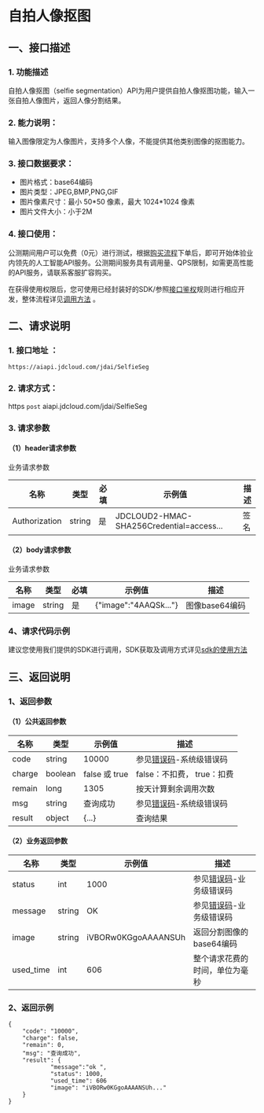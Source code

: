 # 自拍人像抠图

## 一、接口描述 
### 1. 功能描述  
自拍人像抠图（selfie segmentation）API为用户提供自拍人像抠图功能，输入一张自拍人像图片，返回人像分割结果。

### 2. 能力说明：   
输入图像限定为人像图片，支持多个人像，不能提供其他类别图像的抠图能力。

### 3. 接口数据要求：  
- 图片格式：base64编码
- 图片类型：JPEG,BMP,PNG,GIF
- 图片像素尺寸：最小 50\*50 像素，最大 1024\*1024 像素
- 图片文件大小：小于2M

### 4. 接口使用： 

公测期间用户可以免费（0元）进行测试，根据[购买流程](../Pricing/Purchase-Process.md)下单后，即可开始体验业内领先的人工智能API服务。公测期间服务具有调用量、QPS限制，如需更高性能的API服务，请联系客服扩容购买。

在获得使用权限后，您可使用已经封装好的SDK/参照[接口鉴权](../Operation-Guide/Authentication.md)规则进行相应开发，整体流程详见[调用方法](../Operation-Guide/call-methods.md)  。

## 二、请求说明
### 1. 接口地址 ：

```
https://aiapi.jdcloud.com/jdai/SelfieSeg
```

### 2. 请求方式：  
https `post` aiapi.jdcloud.com/jdai/SelfieSeg

### 3. 请求参数  

#### （1）header请求参数
业务请求参数

名称 | 类型 | 必填 | 示例值 | 描述
------|-----|-----|-----|-----
Authorization | string | 是 | JDCLOUD2-HMAC-SHA256Credential=access... | 签名

#### （2）body请求参数
业务请求参数

名称 | 类型 | 必填 | 示例值 | 描述
------|-----|-----|-----|-----
image | string | 是 | {"image":"4AAQSk..."} | 图像base64编码

### 4、请求代码示例
建议您使用我们提供的SDK进行调用，SDK获取及调用方式详见[sdk的使用方法](../Operation-Guide/Use-Sdk.md)


## 三、返回说明
### 1、返回参数
#### （1）公共返回参数

名称 | 类型 | 示例值 | 描述
------|-----|-----|-----
code | string | 10000 | 参见[错误码](Error-Code.md)-系统级错误码
charge | boolean | false 或 true | false：不扣费， true：扣费
remain | long | 1305 | 按天计算剩余调用次数
msg | string | 查询成功 | 参见[错误码](Error-Code.md)-系统级错误码
result | object | {...} | 查询结果

#### （2）业务返回参数

名称 | 类型 | 示例值 | 描述
------|-----|-----|-----
status | int | 1000 | 参见[错误码](Error-Code.md)-业务级错误码
message | string | OK | 参见[错误码](Error-Code.md)-业务级错误码
image | string | iVBORw0KGgoAAAANSUh | 返回分割图像的base64编码
used_time | int | 606 | 整个请求花费的时间，单位为毫秒

### 2、返回示例  

```
{
    "code": "10000",
    "charge": false,
    "remain": 0,
    "msg": "查询成功",
    "result": {
   			"message":"ok ",
   			"status": 1000,
   			"used_time": 606 
   			"image": "iVBORw0KGgoAAAANSUh..."
    }
}
```
